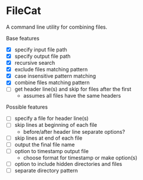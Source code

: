 # FileCat
A command line utility for combining files.

Base features
- [x] specify input file path
- [x] specify output file path
- [x] recursive search
- [x] exclude files matching pattern
- [x] case insensitive pattern matching
- [x] combine files matching pattern
- [ ] get header line(s) and skip for files after the first
  - assumes all files have the same headers

Possible features
- [ ] specify a file for header line(s)
- [ ] skip lines at beginning of each file
  - before/after header line separate options?
- [ ] skip lines at end of each file
- [ ] output the final file name
- [ ] option to timestamp output file
  - choose format for timestamp or make option(s)
- [ ] option to include hidden directories and files
- [ ] separate directory pattern